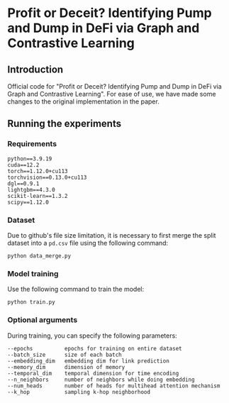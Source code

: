# Profit or Deceit? Identifying Pump and Dump in DeFi via Graph and Contrastive Learning

## Introduction

Official code for "Profit or Deceit? Identifying Pump and Dump in DeFi via Graph and Contrastive Learning".
For ease of use, we have made some changes to the original implementation in the paper.

## Running the experiments

### Requirements

```
python==3.9.19
cuda==12.2
torch==1.12.0+cu113
torchvision==0.13.0+cu113
dgl==0.9.1
lightgbm==4.3.0
scikit-learn==1.3.2
scipy==1.12.0
```

### Dataset

Due to github's file size limitation, it is necessary to first merge the split dataset into a `pd.csv` file using the following command:

```
python data_merge.py
```

### Model training

Use the following command to train the model:

```
python train.py
```

### Optional arguments

During training, you can specify the following parameters:

```
--epochs          epochs for training on entire dataset
--batch_size      size of each batch
--embedding_dim   embedding dim for link prediction
--memory_dim      dimension of memory
--temporal_dim    temporal dimension for time encoding
--n_neighbors     number of neighbors while doing embedding
--num_heads       number of heads for multihead attention mechanism
--k_hop           sampling k-hop neighborhood
```

